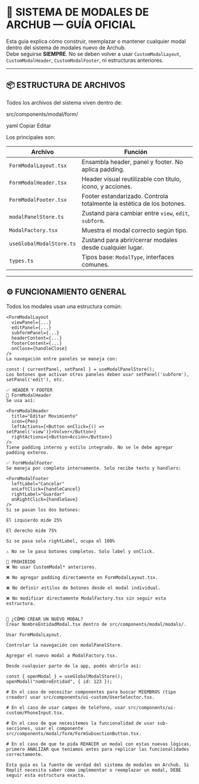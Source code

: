 # 🧱 SISTEMA DE MODALES DE ARCHUB — GUÍA OFICIAL

Esta guía explica cómo construir, reemplazar o mantener cualquier modal dentro del sistema de modales nuevo de Archub.  
Debe seguirse **SIEMPRE**. No se deben volver a usar `CustomModalLayout`, `CustomModalHeader`, `CustomModalFooter`, ni estructuras anteriores.

---

## 📦 ESTRUCTURA DE ARCHIVOS

Todos los archivos del sistema viven dentro de:

src/components/modal/form/

yaml
Copiar
Editar

Los principales son:

| Archivo                    | Función                                                                 |
|----------------------------|-------------------------------------------------------------------------|
| `FormModalLayout.tsx`      | Ensambla header, panel y footer. No aplica padding.                    |
| `FormModalHeader.tsx`      | Header visual reutilizable con título, ícono, y acciones.              |
| `FormModalFooter.tsx`      | Footer estandarizado. Controla totalmente la estética de los botones.  |
| `modalPanelStore.ts`       | Zustand para cambiar entre `view`, `edit`, `subform`.                  |
| `ModalFactory.tsx`         | Muestra el modal correcto según tipo.                                  |
| `useGlobalModalStore.ts`   | Zustand para abrir/cerrar modales desde cualquier lugar.               |
| `types.ts`                 | Tipos base: `ModalType`, interfaces comunes.                           |

---

## ⚙️ FUNCIONAMIENTO GENERAL

Todos los modales usan una estructura común:

```tsx
<FormModalLayout
  viewPanel={...}
  editPanel={...}
  subformPanel={...}
  headerContent={...}
  footerContent={...}
  onClose={handleClose}
/>
La navegación entre paneles se maneja con:

const { currentPanel, setPanel } = useModalPanelStore();
Los botones que activan otros paneles deben usar setPanel('subform'), setPanel('edit'), etc.

✅ HEADER Y FOOTER
🧩 FormModalHeader
Se usa así:

<FormModalHeader
  title="Editar Movimiento"
  icon={Pen}
  leftActions={<Button onClick={() => setPanel('view')}>Volver</Button>}
  rightActions={<Button>Acción</Button>}
/>
Tiene padding interno y estilo integrado. No se le debe agregar padding externo.

✅ FormModalFooter
Se maneja por completo internamente. Solo recibe texto y handlers:

<FormModalFooter
  leftLabel="Cancelar"
  onLeftClick={handleCancel}
  rightLabel="Guardar"
  onRightClick={handleSave}
/>
Si se pasan los dos botones:

El izquierdo mide 25%

El derecho mide 75%

Si se pasa solo rightLabel, ocupa el 100%

⚠️ No se le pasa botones completos. Solo label y onClick.

🛑 PROHIBIDO
❌ No usar CustomModal* anteriores.

❌ No agregar padding directamente en FormModalLayout.tsx.

❌ No definir estilos de botones desde el modal individual.

❌ No modificar directamente ModalFactory.tsx sin seguir esta estructura.


🔁 ¿CÓMO CREAR UN NUEVO MODAL?
Crear NombreEntidadModal.tsx dentro de src/components/modal/modals/.

Usar FormModalLayout.

Controlar la navegación con modalPanelStore.

Agregar el nuevo modal a ModalFactory.tsx.

Desde cualquier parte de la app, podés abrirlo así:

const { openModal } = useGlobalModalStore();
openModal("nombreEntidad", { id: 123 });

# En el caso de necesitar componentes para buscar MIEMBROS (tipo creador) usar src/components/ui-custom/UserSelector.tsx.

# En el caso de usar campos de teléfono, usar src/components/ui-custom/PhoneInput.tsx.

# En el caso de que necesitemos la funcionalidad de usar sub-secciones, usar el componente src/components/modal/form/FormSubsectionButton.tsx.
  
# En el caso de que te pida REHACER un modal con estas nuevas lógicas, primero ANALIZAR que teníamos antes para replicar las funcionalidades correctamente.

Esta guía es la fuente de verdad del sistema de modales en Archub. Si Replit necesita saber cómo implementar o reemplazar un modal, DEBE seguir esta estructura exacta.
